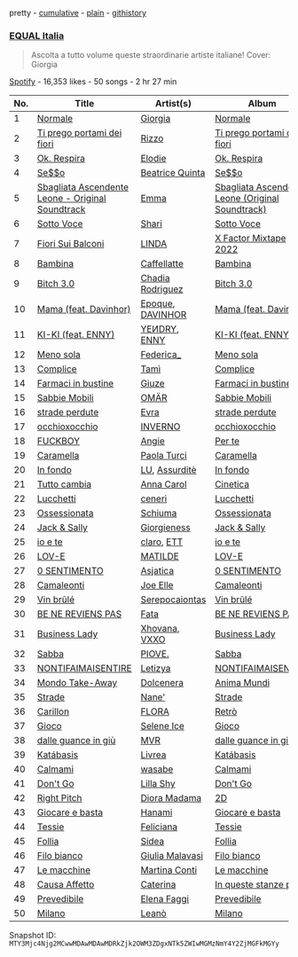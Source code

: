pretty - [cumulative](/playlists/cumulative/37i9dQZF1DWUHxBb0SYtLj.md) - [plain](/playlists/plain/37i9dQZF1DWUHxBb0SYtLj) - [githistory](https://github.githistory.xyz/mackorone/spotify-playlist-archive/blob/main/playlists/plain/37i9dQZF1DWUHxBb0SYtLj)

### [EQUAL Italia ](https://open.spotify.com/playlist/37i9dQZF1DWUHxBb0SYtLj)

> Ascolta a tutto volume queste straordinarie artiste italiane! Cover: Giorgia

[Spotify](https://open.spotify.com/user/spotify) - 16,353 likes - 50 songs - 2 hr 27 min

| No. | Title | Artist(s) | Album | Length |
|---|---|---|---|---|
| 1 | [Normale](https://open.spotify.com/track/25mgSXz1ReCIHvT2plf1hK) | [Giorgia](https://open.spotify.com/artist/0gm1lHoOXAdy5OB4AwFYRr) | [Normale](https://open.spotify.com/album/6862NEYmkN43zArU81ALDm) | 3:14 |
| 2 | [Ti prego portami dei fiori](https://open.spotify.com/track/13O2T5HvpN5WFRqvtrRkKg) | [Rizzo](https://open.spotify.com/artist/2ALJBMyhbGODOEpstHfEqN) | [Ti prego portami dei fiori](https://open.spotify.com/album/1kCIHaZqJkRMuIQX4iSytx) | 2:38 |
| 3 | [Ok\. Respira](https://open.spotify.com/track/6KhcA4elAfvxHzNaJwWp0T) | [Elodie](https://open.spotify.com/artist/7GgpsUpkj3olseoaTY7TEY) | [Ok\. Respira](https://open.spotify.com/album/3uHuxVfGYIxYgkOxqDq0DP) | 2:41 |
| 4 | [Se$$o](https://open.spotify.com/track/0j1a66BggDwZFdN5zmmwH6) | [Beatrice Quinta](https://open.spotify.com/artist/3Jk1Qjo5P7yOQIBVkqUzet) | [Se$$o](https://open.spotify.com/album/0pR58JFWMSGZTDf1ZGLwO7) | 2:57 |
| 5 | [Sbagliata Ascendente Leone \- Original Soundtrack](https://open.spotify.com/track/2CrOyXSwfoAl01WhVdwG9G) | [Emma](https://open.spotify.com/artist/0gzwXezN4IUHAwLufA6YcX) | [Sbagliata Ascendente Leone \(Original Soundtrack\)](https://open.spotify.com/album/0BWo8AV9ooiY6IRIrCgxUU) | 3:26 |
| 6 | [Sotto Voce](https://open.spotify.com/track/0u3pUQlcqICp6aRjSLNKvn) | [Shari](https://open.spotify.com/artist/3X9nkz31tAOM25rdtzfi60) | [Sotto Voce](https://open.spotify.com/album/1e33YcfF5noNYrTPfTF7uy) | 2:57 |
| 7 | [Fiori Sui Balconi](https://open.spotify.com/track/1t28e1JglHnjHpP5AXUXDA) | [LINDA](https://open.spotify.com/artist/50c2SwGX2DmpRjwespS3mv) | [X Factor Mixtape 2022](https://open.spotify.com/album/5lwA2LkDrpKD5daRu4kvi6) | 2:43 |
| 8 | [Bambina](https://open.spotify.com/track/3ConKv3XVOlkcQp0SfaHA3) | [Caffellatte](https://open.spotify.com/artist/7xmNRoYqVgsIiyIwRxrlay) | [Bambina](https://open.spotify.com/album/4RVpMxTNK77CJp8ddQbJjL) | 2:19 |
| 9 | [Bitch 3.0](https://open.spotify.com/track/0PWvY4TjcYLEuHByj1ZyXu) | [Chadia Rodriguez](https://open.spotify.com/artist/4nXNT34X5GQ8yTBttXtbY6) | [Bitch 3.0](https://open.spotify.com/album/5BX4ez5kPWfJ6Kr7nsr78i) | 2:10 |
| 10 | [Mama \(feat\. Davinhor\)](https://open.spotify.com/track/2Q1FMfXs5tOT9Y5JzTwyBW) | [Epoque](https://open.spotify.com/artist/5xNhapdkr2QQJoAkK9h67k), [DAVINHOR](https://open.spotify.com/artist/3viiIGEp9jn0sKz4K0D6HT) | [Mama \(feat\. Davinhor\)](https://open.spotify.com/album/5DaFcleIdZFZDsvx4C4ftg) | 2:26 |
| 11 | [KI\-KI \(feat\. ENNY\)](https://open.spotify.com/track/6zYO7DqTsLaeklsXt0uQ4E) | [YEИDRY](https://open.spotify.com/artist/3Lk9AWrpD4bminO5LwmBOw), [ENNY](https://open.spotify.com/artist/3qEnCAnX23lvoxZYtBiPgL) | [KI\-KI \(feat\. ENNY\)](https://open.spotify.com/album/4lNJxQyBSoRpaa2woVPONz) | 2:20 |
| 12 | [Meno sola](https://open.spotify.com/track/7qBvlFWv15YJ6Zf4A3jWan) | [Federica\_](https://open.spotify.com/artist/75CdCbwT6Q6eGmtO1ya04g) | [Meno sola](https://open.spotify.com/album/3guwLtPpnG6yctPJK6C4iI) | 2:44 |
| 13 | [Complice](https://open.spotify.com/track/3UyqLxtppByh3Lt8A7PCVG) | [Tamì](https://open.spotify.com/artist/3DPniGk3KehPU6Z3dOy34Y) | [Complice](https://open.spotify.com/album/6fHDFlj2YwlDnnGeEVatLA) | 3:27 |
| 14 | [Farmaci in bustine](https://open.spotify.com/track/0QzwyqqXT20TY2cneTmLz3) | [Giuze](https://open.spotify.com/artist/2drbYqHcAqNoLoEhrzaZ5B) | [Farmaci in bustine](https://open.spotify.com/album/4NuSzjkAg3Tu6lLGTS9QdZ) | 2:51 |
| 15 | [Sabbie Mobili](https://open.spotify.com/track/7aMasRlgs9fx4lHAq5FuOb) | [OMÄR](https://open.spotify.com/artist/3YJB9JpmNTmIcCd8RbLWuS) | [Sabbie Mobili](https://open.spotify.com/album/7ErlWbiykoPjHzzyiZJKq6) | 2:41 |
| 16 | [strade perdute](https://open.spotify.com/track/6knoZxetfIRRoXvTsl1Z1Q) | [Evra](https://open.spotify.com/artist/2hwsMAV2ekfrmlkwmM8Blb) | [strade perdute](https://open.spotify.com/album/7s6T7i3a69rjBuyg9ym3og) | 3:45 |
| 17 | [occhioxocchio](https://open.spotify.com/track/1G0elzfqd8F3yZ0bH8kngx) | [INVERNO](https://open.spotify.com/artist/7Ao4PRYc1rFAZVkr0FKnrt) | [occhioxocchio](https://open.spotify.com/album/4kXEkSVbR4X7ev2V7GOtbr) | 2:47 |
| 18 | [FUCKBOY](https://open.spotify.com/track/4yZ5MdzVJGG2W1EmOQQvaa) | [Angie](https://open.spotify.com/artist/7vFaBCvPdgAsrWJiv5NI3Z) | [Per te](https://open.spotify.com/album/3Gk7tnA6FkViwwgjMTBhJW) | 2:50 |
| 19 | [Caramella](https://open.spotify.com/track/5WLLLEM8kQHeFSq1owkk0b) | [Paola Turci](https://open.spotify.com/artist/7dNlfF1yoOCoclHmZuUemi) | [Caramella](https://open.spotify.com/album/2pZ9aTgz7lica6Mdoww3jE) | 3:21 |
| 20 | [In fondo](https://open.spotify.com/track/3fbWZnBr0oym0RpfB8TcgW) | [LU](https://open.spotify.com/artist/33ZiBbteOVAAXrZ6HgB3aU), [Assurditè](https://open.spotify.com/artist/2vDluwryVXelZfng6DxjnC) | [In fondo](https://open.spotify.com/album/0dBohDjGkUJm4MaUki7yyo) | 3:53 |
| 21 | [Tutto cambia](https://open.spotify.com/track/12MsDKDc6ENRKFl5k2VM4I) | [Anna Carol](https://open.spotify.com/artist/6BJWROUyan9xhxGKBcrT1I) | [Cinetica](https://open.spotify.com/album/1Zu8B8E3OypRTNnLlzXNE1) | 3:26 |
| 22 | [Lucchetti](https://open.spotify.com/track/1g2KBFiFmlSyLMRzNnpNJb) | [ceneri](https://open.spotify.com/artist/1RpjdVVigmI1T1UW8gxXJz) | [Lucchetti](https://open.spotify.com/album/0hrqmqa4S8Y9V6vztGtyaQ) | 2:14 |
| 23 | [Ossessionata](https://open.spotify.com/track/2loGl8baOoJhfd2vNJF0B7) | [Schiuma](https://open.spotify.com/artist/3HjRoFEZwL58GYiXQ0KNlD) | [Ossessionata](https://open.spotify.com/album/4xGUUQvgVSniIg2tQnxuk1) | 3:18 |
| 24 | [Jack & Sally](https://open.spotify.com/track/0gyrIXHL1yw4VwT7LAhqI4) | [Giorgieness](https://open.spotify.com/artist/4QYFjNac8XiU828KjV1oWA) | [Jack & Sally](https://open.spotify.com/album/2RwzE7m4pPJEaoelnKAZjM) | 3:17 |
| 25 | [io e te](https://open.spotify.com/track/4KPiQ1bm98dOBgFdGHy1rz) | [claro](https://open.spotify.com/artist/0APvLMkrmJV6BSKJWoy3Jz), [ETT](https://open.spotify.com/artist/4ZYO3loQ3PgnwXe3hUVPrS) | [io e te](https://open.spotify.com/album/6DIgwO37YLRsH378Zx8C1i) | 2:56 |
| 26 | [LOV\-E](https://open.spotify.com/track/0uYCFYHhn6ETcGRZMQUISz) | [MATILDE](https://open.spotify.com/artist/3fefLfPrUjeLE1EVbVCdtJ) | [LOV\-E](https://open.spotify.com/album/1TpGqsu02eo0go6jOU01X6) | 2:44 |
| 27 | [0 SENTIMENTO](https://open.spotify.com/track/5WCw5MPG167COqxJu6c42Y) | [Asjatica](https://open.spotify.com/artist/5wu37JsDSxwAvkZIdYT3Nn) | [0 SENTIMENTO](https://open.spotify.com/album/5DzCgb5qGCuUBPB7DQuWFE) | 2:29 |
| 28 | [Camaleonti](https://open.spotify.com/track/2qVX50Q38XKXePgf60Oicy) | [Joe Elle](https://open.spotify.com/artist/2Xwx1kR7nPcZlhuHCMTHQO) | [Camaleonti](https://open.spotify.com/album/7cOWLth0ePJp5TgGomjUsL) | 3:11 |
| 29 | [Vin brûlé](https://open.spotify.com/track/3SR2u2KMZQppktxrttvaUE) | [Serepocaiontas](https://open.spotify.com/artist/1E0z4tZ543qWy0oe9Xe4u2) | [Vin brûlé](https://open.spotify.com/album/7d4HkN5UkmDK16wFADIbxq) | 3:28 |
| 30 | [BE NE REVIENS PAS](https://open.spotify.com/track/3L6iVIRS7htFAJ6uIh4FEo) | [Fata](https://open.spotify.com/artist/2e0HLVyPlF5jP9khNWfV3m) | [BE NE REVIENS PAS](https://open.spotify.com/album/2W3WtB9HDRC5L5ZuMV2GUF) | 2:34 |
| 31 | [Business Lady](https://open.spotify.com/track/3iCW2Fuf3UCEZ9NRPu0JXj) | [Xhovana](https://open.spotify.com/artist/1qvJn4A1Y6gej2kJU0DWxX), [VXXO](https://open.spotify.com/artist/3YtQrwxvFkTMpH0F6e4r9H) | [Business Lady](https://open.spotify.com/album/77k6zcgqheWUdyekfdMuj6) | 3:01 |
| 32 | [Sabba](https://open.spotify.com/track/1mzOdwjSdSpQ3JAuYR2Tc9) | [PIOVE.](https://open.spotify.com/artist/2lEDOYvkfzfdfSXeYZKwhi) | [Sabba](https://open.spotify.com/album/3Ww7qcpus1EM8QwWS63F14) | 2:43 |
| 33 | [NONTIFAIMAISENTIRE](https://open.spotify.com/track/5K2Bi768N0ZWWYRIe0SRj4) | [Letizya](https://open.spotify.com/artist/0SGqPFl7AJj1wopvJltvdv) | [NONTIFAIMAISENTIRE](https://open.spotify.com/album/2NhYKveXBJaEBIHJBGTvqk) | 2:54 |
| 34 | [Mondo Take\-Away](https://open.spotify.com/track/3Grg6gt6KUURpzxQJGPpGP) | [Dolcenera](https://open.spotify.com/artist/7lkfsloQGm2Z9S9kbmIcFU) | [Anima Mundi](https://open.spotify.com/album/7nSpobNK3NGEb4Ov9SPbHh) | 3:52 |
| 35 | [Strade](https://open.spotify.com/track/6N2swGQteJg4rozH9RA6fs) | [Nane'](https://open.spotify.com/artist/3CIpt1rEz9sUpijNv8W9zM) | [Strade](https://open.spotify.com/album/12wHWXjehACkumUZEI9k8m) | 2:54 |
| 36 | [Carillon](https://open.spotify.com/track/5y56Tx9WJ6YvNC9WBaEDND) | [FLORA](https://open.spotify.com/artist/1Dj2I2i4eF3Fznn8Lbzirs) | [Retrò](https://open.spotify.com/album/2MKsrra3k7cppOOp9Ncm86) | 3:33 |
| 37 | [Gioco](https://open.spotify.com/track/1GpQWSNybVe8Er7gSmCdGN) | [Selene Ice](https://open.spotify.com/artist/5PZmds1lJa2IF34jRVYo5i) | [Gioco](https://open.spotify.com/album/5KqZqRJTD4QdmUv0XRjZm7) | 2:41 |
| 38 | [dalle guance in giù](https://open.spotify.com/track/31SVLcPV7oaDD6z6xbuAFY) | [MVR](https://open.spotify.com/artist/76UyJVzkGi3b124vOPrD0u) | [dalle guance in giù](https://open.spotify.com/album/0eNkwHDCGZ0XyiRaWzF2TH) | 2:23 |
| 39 | [Katábasis](https://open.spotify.com/track/4oB1ITrhWrneUtt96y7eVZ) | [Livrea](https://open.spotify.com/artist/64fhIeqXVHuWtTrmoT8HG0) | [Katábasis](https://open.spotify.com/album/0pS2dH0gx79Nw8z2BbJGZD) | 3:38 |
| 40 | [Calmami](https://open.spotify.com/track/1r3vOABTJM0MD4IpiDrAtx) | [wasabe](https://open.spotify.com/artist/56oiVP4dy1fljmoOf79K4s) | [Calmami](https://open.spotify.com/album/75O6NFKwSeKICj18XDSSFD) | 2:50 |
| 41 | [Don't Go](https://open.spotify.com/track/3NJEvj5VrtygvstmI96RdX) | [Lilla Shy](https://open.spotify.com/artist/4bpm0dwCqIbfjsvqW716Qh) | [Don't Go](https://open.spotify.com/album/31A2x1EOk2ZEBWc3PXBi1Z) | 2:31 |
| 42 | [Right Pitch](https://open.spotify.com/track/47VtTPhBwMY8ZiJAv3WNZU) | [Diora Madama](https://open.spotify.com/artist/7wOA7etbtOByr52HImiMI2) | [2D](https://open.spotify.com/album/7k5a8l4UOIrqXqBkIpj6TB) | 2:54 |
| 43 | [Giocare e basta](https://open.spotify.com/track/1Nfn9OGU3G0Hg5oUlSCC6O) | [Hanami](https://open.spotify.com/artist/7EQFBKivi3POpo2NLiEEOe) | [Giocare e basta](https://open.spotify.com/album/1z0YpBiDskR6T3kaJEsico) | 2:48 |
| 44 | [Tessie](https://open.spotify.com/track/5OTrpx7SZy97ymkPE6fXPS) | [Feliciana](https://open.spotify.com/artist/49qJvbUyRJ7r4ae4QYhTFY) | [Tessie](https://open.spotify.com/album/0s9z3rl3VdBrORlFgrdN9H) | 3:01 |
| 45 | [Follia](https://open.spotify.com/track/1eAK1cKGuf8CiHSUYSdgAW) | [Sidea](https://open.spotify.com/artist/6hG077WYgnjPVTkzhD2a9A) | [Follia](https://open.spotify.com/album/3HCJ3RJzQ22ZGJVz1Lu1pk) | 2:22 |
| 46 | [Filo bianco](https://open.spotify.com/track/6QIqP5we0rYdgxP1ctVnke) | [Giulia Malavasi](https://open.spotify.com/artist/0Hx96SC5Ez0TKdTJy5WT5L) | [Filo bianco](https://open.spotify.com/album/4HfG4XCrClCR7CRvT1U6O0) | 2:25 |
| 47 | [Le macchine](https://open.spotify.com/track/65X8Xiqfuh2JaWiEAUMfab) | [Martina Conti](https://open.spotify.com/artist/4zMn13NR1bFfh70QixTEvD) | [Le macchine](https://open.spotify.com/album/3UVVGqTTItQiH4LvIW9oju) | 3:10 |
| 48 | [Causa Affetto](https://open.spotify.com/track/7w76bbcIF3nNBGbE741rcd) | [Caterina](https://open.spotify.com/artist/1mUMqioy6FDiySzSouMSwp) | [In queste stanze piene](https://open.spotify.com/album/1ZoytuQ0lgFGu3J1J3bK6U) | 2:56 |
| 49 | [Prevedibile](https://open.spotify.com/track/6HJvUZHsNxabwMCAUJKi3w) | [Elena Faggi](https://open.spotify.com/artist/3cnA2qzdpiqxQqYUdjl7Lg) | [Prevedibile](https://open.spotify.com/album/0phKtrynbjET2yGc2gPlQM) | 3:15 |
| 50 | [Milano](https://open.spotify.com/track/3nNsPCRRR17bwfcf5eMGLd) | [Leanò](https://open.spotify.com/artist/0pb0sehd5pPALyoCt8B4MV) | [Milano](https://open.spotify.com/album/4HcogLFDY4cmFor9KOthKg) | 3:05 |

Snapshot ID: `MTY3Mjc4Njg2MCwwMDAwMDAwMDRkZjk2OWM3ZDgxNTk5ZWIwMGMzNmY4Y2ZjMGFkMGYy`
